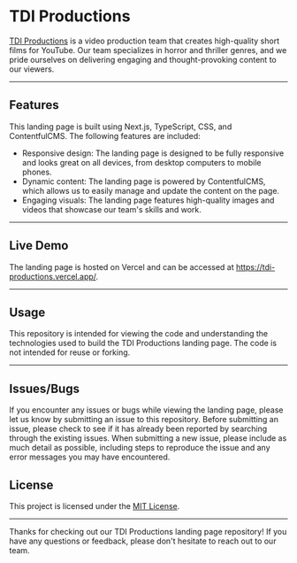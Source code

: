 # TDI Productions

[TDI Productions](https://www.youtube.com/@tdiproductions3181) is a video production team that creates high-quality short films for YouTube. Our team specializes in horror and thriller genres, and we pride ourselves on delivering engaging and thought-provoking content to our viewers.

---

## Features

This landing page is built using Next.js, TypeScript, CSS, and ContentfulCMS. The following features are included:

- Responsive design: The landing page is designed to be fully responsive and looks great on all devices, from desktop computers to mobile phones.
- Dynamic content: The landing page is powered by ContentfulCMS, which allows us to easily manage and update the content on the page.
- Engaging visuals: The landing page features high-quality images and videos that showcase our team's skills and work.

---

## Live Demo
The landing page is hosted on Vercel and can be accessed at https://tdi-productions.vercel.app/.

---
## Usage
This repository is intended for viewing the code and understanding the technologies used to build the TDI Productions landing page. The code is not intended for reuse or forking.

---
## Issues/Bugs
If you encounter any issues or bugs while viewing the landing page, please let us know by submitting an issue to this repository. Before submitting an issue, please check to see if it has already been reported by searching through the existing issues. When submitting a new issue, please include as much detail as possible, including steps to reproduce the issue and any error messages you may have encountered.

## License

This project is licensed under the [MIT License](LICENSE.md).

---

Thanks for checking out our TDI Productions landing page repository! If you have any questions or feedback, please don't hesitate to reach out to our team.
